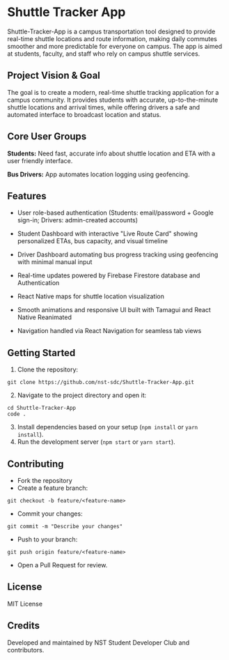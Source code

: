 # Shuttle Tracker App

Shuttle-Tracker-App is a campus transportation tool designed to provide real-time shuttle locations and route information, making daily commutes smoother and more predictable for everyone on campus. The app is aimed at students, faculty, and staff who rely on campus shuttle services.

## Project Vision & Goal

The goal is to create a modern, real-time shuttle tracking application for a campus community. It provides students with accurate, up-to-the-minute shuttle locations and arrival times, while offering drivers a safe and automated interface to broadcast location and status.

## Core User Groups
**Students:** Need fast, accurate info about shuttle location and ETA with a user friendly interface.

**Bus Drivers:** App automates location logging using geofencing.

## Features
- User role-based authentication (Students: email/password + Google sign-in; Drivers: admin-created accounts)

- Student Dashboard with interactive "Live Route Card" showing personalized ETAs, bus capacity, and visual timeline
- Driver Dashboard automating bus progress tracking using geofencing with minimal manual input
- Real-time updates powered by Firebase Firestore database and Authentication
- React Native maps for shuttle location visualization
- Smooth animations and responsive UI built with Tamagui and React Native Reanimated
- Navigation handled via React Navigation for seamless tab views

## Getting Started

1. Clone the repository:

```
git clone https://github.com/nst-sdc/Shuttle-Tracker-App.git 
```
2. Navigate to the project directory and open it:
```
cd Shuttle-Tracker-App
code .
```

3. Install dependencies based on your setup (`npm install` or `yarn install`).
4. Run the development server (`npm start` or `yarn start`).

## Contributing

- Fork the repository
- Create a feature branch:

```
git checkout -b feature/<feature-name>
```

- Commit your changes:

```
git commit -m "Describe your changes"
```
- Push to your branch:

```
git push origin feature/<feature-name>
```
- Open a Pull Request for review.

## License
MIT License

## Credits
Developed and maintained by NST Student Developer Club and contributors.
